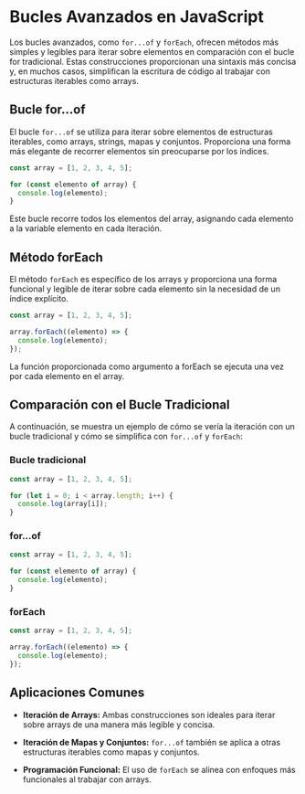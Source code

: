 # Bucles Avanzados en JavaScript

Los bucles avanzados, como `for...of` y `forEach`, ofrecen métodos más simples y legibles para iterar sobre elementos en comparación con el bucle for tradicional. Estas construcciones proporcionan una sintaxis más concisa y, en muchos casos, simplifican la escritura de código al trabajar con estructuras iterables como arrays.

## Bucle for...of

El bucle `for...of` se utiliza para iterar sobre elementos de estructuras iterables, como arrays, strings, mapas y conjuntos. Proporciona una forma más elegante de recorrer elementos sin preocuparse por los índices.

```javascript
const array = [1, 2, 3, 4, 5];

for (const elemento of array) {
  console.log(elemento);
}
```

Este bucle recorre todos los elementos del array, asignando cada elemento a la variable elemento en cada iteración.

## Método forEach

El método `forEach` es específico de los arrays y proporciona una forma funcional y legible de iterar sobre cada elemento sin la necesidad de un índice explícito.

```javascript
const array = [1, 2, 3, 4, 5];

array.forEach((elemento) => {
  console.log(elemento);
});
```

La función proporcionada como argumento a forEach se ejecuta una vez por cada elemento en el array.

## Comparación con el Bucle Tradicional

A continuación, se muestra un ejemplo de cómo se vería la iteración con un bucle tradicional y cómo se simplifica con `for...of` y `forEach`:

### Bucle tradicional

```javascript
const array = [1, 2, 3, 4, 5];

for (let i = 0; i < array.length; i++) {
  console.log(array[i]);
}
```

### for...of

```javascript
const array = [1, 2, 3, 4, 5];

for (const elemento of array) {
  console.log(elemento);
}
```

### forEach

```javascript
const array = [1, 2, 3, 4, 5];

array.forEach((elemento) => {
  console.log(elemento);
});
```

## Aplicaciones Comunes

- **Iteración de Arrays:** Ambas construcciones son ideales para iterar sobre arrays de una manera más legible y concisa.

- **Iteración de Mapas y Conjuntos:** `for...of` también se aplica a otras estructuras iterables como mapas y conjuntos.

- **Programación Funcional:** El uso de `forEach` se alinea con enfoques más funcionales al trabajar con arrays.